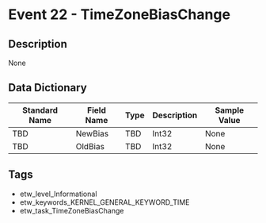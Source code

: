 # Event 22 - TimeZoneBiasChange

## Description
None

## Data Dictionary
|Standard Name|Field Name|Type|Description|Sample Value|
|---|---|---|---|---|
|TBD|NewBias|TBD|Int32|None|None|
|TBD|OldBias|TBD|Int32|None|None|

## Tags
* etw_level_Informational
* etw_keywords_KERNEL_GENERAL_KEYWORD_TIME
* etw_task_TimeZoneBiasChange